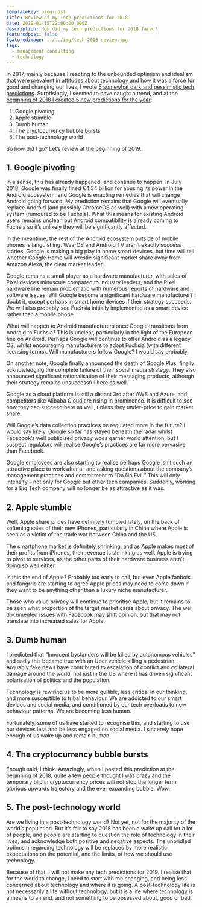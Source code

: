 ```yaml
---
templateKey: blog-post
title: Review of my Tech predictions for 2018
date: 2019-01-15T22:00:00.000Z
description: How did my tech predictions for 2018 fared?
featuredpost: false
featuredimage: ../../img/tech-2018-review.jpg
tags:
  - management consulting
  - technology
---
```

In 2017, mainly because I reacting to the unbounded optimism and idealism that were prevalent in attitudes about technology and how it was a force for good and changing our lives, I wrote [5 somewhat dark and pessimistic tech predictions](0/blog/2016-12-31-five-tech-predictions-for-2017/). Surprisingly, I seemed to have caught a trend, and at the [beginning of 2018 I created 5 new predictions for the year](/blog/2017-12-31-five-tech-predictions-for-2018/):

1. Google pivoting
2. Apple stumble
3. Dumb human
4. The cryptocurrency bubble bursts
5. The post-technology world

So how did I go? Let’s review at the beginning of 2019.

## 1. Google pivoting

In a sense, this has already happened, and continue to happen. In July 2018, Google was finally fined €4.34 billion for abusing its power in the Android ecosystem, and Google is enacting remedies that will change Android going forward. My prediction remains that Google will eventually replace Android (and possibly ChromeOS as well) with a new operating system (rumoured to be Fuchsia). What this means for existing Android users remains unclear, but Android compatibility is already coming to Fuchsia so it’s unlikely they will be significantly affected.

In the meantime, the rest of the Android ecosystem outside of mobile phones is languishing. WearOS and Android TV aren’t exactly success stories. Google is making a big play in home smart devices, but time will tell whether Google Home will wrestle significant market share away from Amazon Alexa, the clear market leader.

Google remains a small player as a hardware manufacturer, with sales of Pixel devices minuscule compared to industry leaders, and the Pixel hardware line remain problematic with numerous reports of hardware and software issues. Will Google become a significant hardware manufacturer? I doubt it, except perhaps in smart home devices if their strategy succeeds. We will also probably see Fuchsia initially implemented as a smart device rather than a mobile phone.

What will happen to Android manufacturers once Google transitions from Android to Fuchsia? This is unclear, particularly in the light of the European fine on Android. Perhaps Google will continue to offer Android as a legacy OS, whilst encouraging manufacturers to adopt Fuchsia (with different licensing terms). Will manufacturers follow Google? I would say probably.

On another note, Google finally announced the death of Google Plus, finally acknowledging the complete failure of their social media strategy. They also announced significant rationalisation of their messaging products, although their strategy remains unsuccessful here as well.

Google as a cloud platform is still a distant 3rd after AWS and Azure, and competitors like Alibaba Cloud are rising in prominence. It is difficult to see how they can succeed here as well, unless they under-price to gain market share.

Will Google’s data collection practices be regulated more in the future? I would say likely. Google so far has stayed beneath the radar whilst Facebook’s well publicised privacy woes garner world attention, but I suspect regulators will realise Google’s practices are far more pervasive than Facebook.

Google employees are also starting to realise perhaps Google isn’t such an attractive place to work after all and asking questions about the company’s management practices and commitment to “Do No Evil.” This will only intensify – not only for Google but other tech companies. Suddenly, working for a Big Tech company will no longer be as attractive as it was.

## 2. Apple stumble

Well, Apple share prices have definitely tumbled lately, on the back of softening sales of their new iPhones, particularly in China where Apple is seen as a victim of the trade war between China and the US.

The smartphone market is definitely shrinking, and as Apple makes most of their profits from iPhones, their revenue is shrinking as well. Apple is trying to pivot to services, as the other parts of their hardware business aren’t doing so well either.

Is this the end of Apple? Probably too early to call, but even Apple fanbois and fangrrls are starting to agree Apple prices may need to come down if they want to be anything other than a luxury niche manufacturer.

Those who value privacy will continue to prioritise Apple, but it remains to be seen what proportion of the target market cares about privacy. The well documented issues with Facebook may shift opinion, but that may not translate into increased sales for Apple.

## 3. Dumb human

I predicted that “Innocent bystanders will be killed by autonomous vehicles” and sadly this became true with an Uber vehicle killing a pedestrian. Arguably fake news have contributed to escalation of conflict and collateral damage around the world, not just in the US where it has driven significant polarisation of politics and the population.

Technology is rewiring us to be more gullible, less critical in our thinking, and more susceptible to tribal behaviour. We are addicted to our smart devices and social media, and conditioned by our tech overloads to new behaviour patterns. We are becoming less human.

Fortunately, some of us have started to recognise this, and starting to use our devices less and be less engaged on social media. I sincerely hope enough of us wake up and remain human.

## 4. The cryptocurrency bubble bursts

Enough said, I think. Amazingly, when I posted this prediction at the beginning of 2018, quite a few people thought I was crazy and the temporary blip in cryptocurrency prices will not stop the longer term glorious upwards trajectory and the ever expanding bubble. Wow.

## 5. The post-technology world

Are we living in a post-technology world? Not yet, not for the majority of the world’s population. But it’s fair to say 2018 has been a wake up call for a lot of people, and people are starting to question the role of technology in their lives, and acknowledge both positive and negative aspects. The unbridled optimism regarding technology will be replaced by more realistic expectations on the potential, and the limits, of how we should use technology.

Because of that, I will not make any tech predictions for 2019. I realise that for the world to change, I need to start with me changing, and being less concerned about technology and where it is going. A post-technology life is not necessarily a life without technology, but it is a life where technology is a means to an end, and not something to be obsessed about, good or bad.